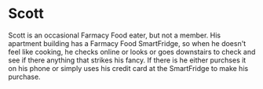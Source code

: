 # Scott

Scott is an occasional Farmacy Food eater, but not a member. His apartment building has a Farmacy Food SmartFridge, so when he doesn't feel like cooking, he checks online or looks or goes downstairs to check and see if there anything that strikes his fancy. If there is he either purchses it on his phone or simply uses his credit card at the SmartFridge to make his purchase.
